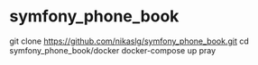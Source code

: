 # symfony_phone_book


git clone https://github.com/nikaslg/symfony_phone_book.git
cd symfony_phone_book/docker
docker-compose up 
pray
